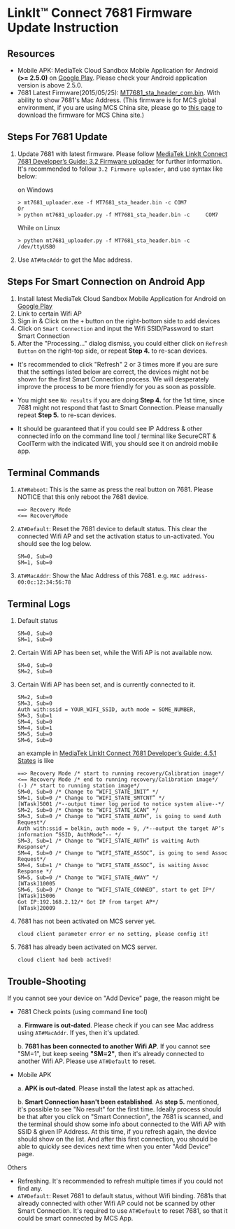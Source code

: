 # LinkIt™ Connect 7681 Firmware Update Instruction


## Resources

- Mobile APK: MediaTek Cloud Sandbox Mobile Application for Android **(>= 2.5.0)** on [Google Play](https://play.google.com/store/apps/details?id=com.mediatek.iotcloud). Please check your Android application version is above 2.5.0.
- 7681 Latest Firmware(2015/05/25): [MT7681_sta_header_com.bin](https://s3-ap-southeast-1.amazonaws.com/mtk.linkit/mcs-resources/firmwares/MT7681_sta_header.bin). With ability to show 7681's Mac Address. (This firmware is for MCS global environment, if you are using MCS China site, please go to [this page](http://mcs.mediatek.cn/resources/latest/7681_firmware_update--cn/) to download the firmware for MCS China site.)

## Steps For 7681 Update

1. Update 7681 with latest firmware. Please follow [MediaTek LinkIt Connect 7681 Developer’s Guide: 3.2 Firmware uploader](https://labs.mediatek.com/fileMedia/download/60b77480-f08e-46de-b4ab-513916dcff75) for further information. It's recommended to follow `3.2 Firmware uploader`, and use syntax like below:

	on Windows

	```
	> mt7681_uploader.exe -f MT7681_sta_header.bin -c COM7
	Or
	> python mt7681_uploader.py -f MT7681_sta_header.bin -c 	COM7
	```

	While on Linux

	```
	> python mt7681_uploader.py -f MT7681_sta_header.bin -c /dev/ttyUSB0
	```


2. Use `AT#MacAddr` to get the Mac address.


## Steps For Smart Connection on Android App

1. Install latest MediaTek Cloud Sandbox Mobile Application for Android on [Google Play](https://play.google.com/store/apps/details?id=com.mediatek.iotcloud)
2. Link to certain Wifi AP
3. Sign in & Click on the `+` button on the right-bottom side to add devices
4. Click on `Smart Connection` and input the Wifi SSID/Password to start Smart Connection
5. After the "Processing..." dialog dismiss, you could either click on `Refresh Button` on the right-top side, or repeat **Step 4.** to re-scan devices.

- It's recommended to click "Refresh" 2 or 3 times more if you are sure that the settings listed below are correct, the devices might not be shown for the first Smart Connection process. We will desperately improve the process to be more friendly for you as soon as possible.

- You might see `No results` if you are doing **Step 4.** for the 1st time, since 7681 might not respond that fast to Smart Connection. Please manually repeat **Step 5.** to re-scan devices.

- It should be guaranteed that if you could see IP Address & other connected info on the command line tool / terminal like SecureCRT & CoolTerm with the indicated Wifi, you should see it on android mobile app.


## Terminal Commands

1. `AT#Reboot`: This is the same as press the real button on 7681. Please NOTICE that this only reboot the 7681 device.

	```
	==> Recovery Mode
	<== RecoveryMode
	```

2. `AT#Default`: Reset the 7681 device to default status. This clear the connected Wifi AP and set the activation status to un-activated. You should see the log below.

	```
	SM=0, Sub=0
	SM=1, Sub=0
	```

3. `AT#MacAddr`: Show the Mac Address of this 7681. e.g. `MAC address-00:0c:12:34:56:78`



## Terminal Logs

1. Default status

	```
	SM=0, Sub=0
	SM=1, Sub=0
	```


2. Certain Wifi AP has been set, while the Wifi AP is not available now.

	```
	SM=0, Sub=0
	SM=2, Sub=0
	```

3. Certain Wifi AP has been set, and is currently connected to it.

	```
	SM=2, Sub=0
	SM=3, Sub=0
	Auth with:ssid = YOUR_WIFI_SSID, auth mode = SOME_NUMBER,
	SM=3, Sub=1
	SM=4, Sub=0
	SM=4, Sub=1
	SM=5, Sub=0
	SM=6, Sub=0
	```
	an example in [MediaTek LinkIt Connect 7681 Developer’s Guide: 4.5.1 States](https://labs.mediatek.com/fileMedia/download/60b77480-f08e-46de-b4ab-513916dcff75) is like

	```
	==> Recovery Mode /* start to running recovery/Calibration image*/
	<== Recovery Mode /* end to running recovery/Calibration image*/
	(-) /* start to running station image*/
	SM=0, Sub=0 /* Change to “WIFI_STATE_INIT” */
	SM=1, Sub=0 /* Change to “WIFI_STATE_SMTCNT” */
	[WTask]5001 /*--output timer log period to notice system alive--*/
	SM=2, Sub=0 /* Change to “WIFI_STATE_SCAN” */
	SM=3, Sub=0 /* Change to “WIFI_STATE_AUTH”, is going to send Auth Request*/
	Auth with:ssid = belkin, auth mode = 9, /*--output the target AP’s information “SSID, AuthMode”-- */
	SM=3, Sub=1 /* Change to “WIFI_STATE_AUTH” is waiting Auth Response*/
	SM=4, Sub=0 /* Change to “WIFI_STATE_ASSOC”, is going to send Assoc Request*/
	SM=4, Sub=1 /* Change to “WIFI_STATE_ASSOC”, is waiting Assoc Response */
	SM=5, Sub=0 /* Change to “WIFI_STATE_4WAY” */
	[WTask]10005
	SM=6, Sub=0 /* Change to “WIFI_STATE_CONNED”, start to get IP*/
	[WTask]15006
	Got IP:192.168.2.12/* Got IP from target AP*/
	[WTask]20009
	```

4. 7681 has not been activated on MCS server yet.

	```
	cloud client parameter error or no setting, please config it!
	```

5. 7681 has already been activated on MCS server.

	```
	cloud client had beeb actived!
	```


## Trouble-Shooting

If you cannot see your device on "Add Device" page, the reason might be

- 7681 Check points (using command line tool)

	a. __Firmware is out-dated__. Please check if you can see Mac address using `AT#MacAddr`. If yes, then it's updated.

	b. __7681 has been connected to another Wifi AP__. If you cannot see  "SM=1", but keep seeing __"SM=2"__, then it's already connected to another Wifi AP. Please use `AT#Default` to reset.

- Mobile APK

	a. __APK is out-dated__. Please install the latest apk as attached.

	b. __Smart Connection hasn't been established__. As **step 5.** mentioned, it's possible to see "No result" for the first time. Ideally process should be that after you click on "Smart Connection", the 7681 is scanned, and the terminal should show some info about connected to the Wifi AP with SSID & given IP Address. At this time, if you refresh again, the device should show on the list. And after this first connection, you should be able to quickly see devices next time when you enter "Add Device" page.


Others

- Refreshing. It's recommended to refresh multiple times if you could not find any.
- `AT#Default`: Reset 7681 to default status, without Wifi binding. 7681s that already connected with other Wifi AP could not be scanned by other Smart Connection. It's required to use `AT#Default` to reset 7681, so that it could be smart connected by MCS App.

